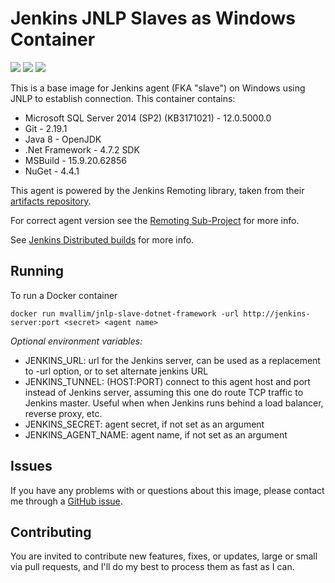 # Jenkins JNLP Slaves as Windows Container

[![](https://ci.appveyor.com/api/projects/status/vmr2c3al8i4jtis4?svg=true)](https://ci.appveyor.com/api/projects/status/vmr2c3al8i4jtis4?svg=true) [![](https://img.shields.io/docker/pulls/mvallim/jnlp-slave-dotnet-framework.svg)](https://img.shields.io/docker/pulls/mvallim/jnlp-slave-dotnet-framework.svg) [![](https://img.shields.io/docker/stars/mvallim/jnlp-slave-dotnet-framework.svg)](https://img.shields.io/docker/stars/mvallim/jnlp-slave-dotnet-framework.svg)

This is a base image for Jenkins agent (FKA "slave") on Windows using JNLP to establish connection.
This container contains:

* Microsoft SQL Server 2014 (SP2) (KB3171021) - 12.0.5000.0
* Git - 2.19.1
* Java 8 - OpenJDK
* .Net Framework - 4.7.2 SDK
* MSBuild - 15.9.20.62856
* NuGet - 4.4.1

This agent is powered by the Jenkins Remoting library, taken from their [artifacts repository](https://repo.jenkins-ci.org/public/org/jenkins-ci/main/remoting/).

For correct agent version see the [Remoting Sub-Project](https://github.com/jenkinsci/remoting/blob/master/CHANGELOG.md) for more info.

See [Jenkins Distributed builds](https://wiki.jenkins-ci.org/display/JENKINS/Distributed+builds) for more info.

## Running

To run a Docker container

```
docker run mvallim/jnlp-slave-dotnet-framework -url http://jenkins-server:port <secret> <agent name>
```


*Optional environment variables:*

* JENKINS_URL: url for the Jenkins server, can be used as a replacement to -url option, or to set alternate jenkins URL
* JENKINS_TUNNEL: (HOST:PORT) connect to this agent host and port instead of Jenkins server, assuming this one do route TCP traffic to Jenkins master. Useful when when Jenkins runs behind a load balancer, reverse proxy, etc.
* JENKINS_SECRET: agent secret, if not set as an argument
* JENKINS_AGENT_NAME: agent name, if not set as an argument

## Issues

If you have any problems with or questions about this image, please contact me through a [GitHub issue](https://github.com/mvallim/jnlp-slave-dotnet-framework).

## Contributing

You are invited to contribute new features, fixes, or updates, large or small via pull requests, and I'll do my best to process them as fast as I can.
